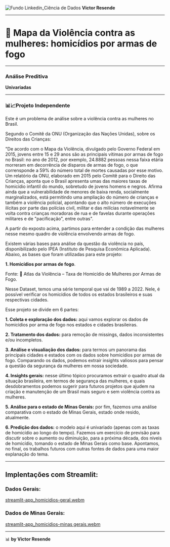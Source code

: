 ![Fundo Linkedin_Ciência de Dados](https://github.com/user-attachments/assets/0aa9ee1f-9131-4f88-9f25-73b532d9b2f0)
**Victor Resende**
________________
# 🔫 Mapa da Violência contra as mulheres: homicídios por armas de fogo
_______________
### Análise Preditiva
**Univariadas**
_______________
### **📊📈Projeto Independente**

Este é um problema de análise sobre a violência contra as mulheres no Brasil.

Segundo o Comitê da ONU (Organização das Nações Unidas), sobre os Direitos das Crianças:

"De acordo com o Mapa da Violência, divulgado pelo Governo Federal em 2015, jovens entre 15 e 29 anos são as principais vítimas por armas de fogo no Brasil: no ano de 2012, por exemplo, 24.8882 pessoas nessa faixa etária morreram em decorrência de disparos de armas de fogo, o que corrensponde a 59% do número total de mortes causadas por esse motivo. Um relatório da ONU, elaborado em 2015 pelo Comitê para o Direito das Crianças, aponta que o Brasil apresenta umas das maiores taxas de homicídio infantil do mundo, sobretudo de jovens homens e negros. Afirma ainda que a vulnerabilidade de menores de baixa renda, socialmente marginalizados, está permitindo uma ampliação do número de crianças e também a violência policial, apontando que o alto número de execuções ilícitas por parte das polícias civil, militar e das milícias notavelmente se volta contra crianças moradoras de rua e de favelas durante operações militares e de "pacificação", entre outras".

A partir do exposto acima, partimos para entender a condição das mulheres nesse mesmo quadro de violência envolvendo armas de fogo.

Existem várias bases para análise da questão da violência no país, disponibilizado pelo IPEA (Instituto de Pesquisa Econômica Aplicada). Abaixo, as bases que foram utilizadas para este projeto:

**1. Homicídios por armas de fogo**.

Fonte: 🔗 Atlas da Violência – Taxa de Homicídio de Mulheres por Armas de Fogo.

Nesse Dataset, temos uma série temporal que vai de 1989 a 2022. Nele, é possível verificar os homicídios de todos os estados brasileiros e suas respectivas cidades.

Esse projeto se divide em 6 partes: 

**1. Coleta e exploração dos dados:** aqui vamos explorar os dados de homicídios por arma de fogo nos estados e cidades brasileiras.

**2. Tratamento dos dados:** para remoção de missings, dados inconsistentes e/ou incompletos.

**3. Análise e visualiação dos dados:** para termos um panorama das principais cidades e estados com os dados sobre homicídios por armas de fogo. Comparando os dados, podemos extrair insights valiosos para pensar a questão da segurança da mulheres em nossa sociedade.

**4. Insights gerais:** nesse último tópico procuramos extrair o quadro atual da situação brasileira, em termos de segurança das mulheres, e quais desdobramentos podemos sugerir para futuros projetos que ajudem na criação e manutenção de um Brasil mais seguro e sem violência contra as mulheres.

**5. Análise para o estado de Minas Gerais:** por fim, fazemos uma análise comparativa com o estado de Minas Gerais, estado onde resido, atualmente.

**6. Predição dos dados:** o modelo aqui é univariado (apenas com as taxas de homicídio ao longo do tempo). Fazemos um exercício de previsão para discutir sobre o aumento ou diminuição, para a próxima década, dos níveis de homicídio, tomando o estado de Minas Gerais como base. Apontamos, no final, os trabalhos futuros com outras fontes de dados para uma maior explanação do tema.
_______________
## Implentações com Streamlit:

### Dados Gerais:
[streamlit-app_homicidios-geral.webm](https://github.com/user-attachments/assets/217d10b4-1076-48a8-b4c7-5b2bbbaa44db)

### Dados de Minas Gerais: 
[streamlit-app_homicidios-minas gerais.webm](https://github.com/user-attachments/assets/61204325-b1cf-492b-91ac-e8c8237175de)

_______________
📊 **by Victor Resende**
